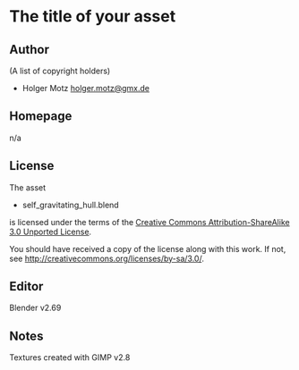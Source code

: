 The title of your asset
=======================

Author
------

(A list of copyright holders)

* Holger Motz <holger.motz@gmx.de>

Homepage
--------
n/a

License
-------

The asset

* self_gravitating_hull.blend

is licensed under the terms of the
[Creative Commons Attribution-ShareAlike 3.0 Unported License](COPYING).

You should have received a copy of the license along with this
work.  If not, see <http://creativecommons.org/licenses/by-sa/3.0/>.

Editor
------

Blender v2.69

Notes
-----

Textures created with GIMP v2.8
